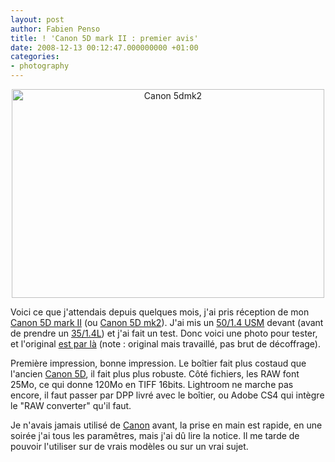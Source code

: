 ```yaml
---
layout: post
author: Fabien Penso
title: ! 'Canon 5D mark II : premier avis'
date: 2008-12-13 00:12:47.000000000 +01:00
categories:
- photography
---
```

<p style="text-align: center;"><a title="Canon 5dmk2 by penso, on Flickr" href="http://www.flickr.com/photos/penso/3100324614/"><img class="aligncenter" src="http://farm4.static.flickr.com/3267/3100324614_7442d14b66.jpg" alt="Canon 5dmk2" width="500" height="334" /></a></p>

Voici ce que j'attendais depuis quelques mois, j'ai pris réception de mon <a href="http://www.canon.fr/For_Home/Product_Finder/Cameras/Digital_SLR/EOS_5D_Mark_II/index.asp">Canon 5D mark II</a> (ou <a href="http://www.canon.fr/For_Home/Product_Finder/Cameras/Digital_SLR/EOS_5D_Mark_II/index.asp">Canon 5D mk2</a>). J'ai mis un <a href="http://www.canon.fr/For_Home/Product_Finder/Cameras/EF_Lenses/Fixed_Focal_Length/EF_50mm_f14_USM/index.asp">50/1.4 USM</a> devant (avant de prendre un <a href="http://www.canon.fr/For_Home/Product_Finder/Cameras/EF_Lenses/Fixed_Focal_Length/EF_35mm_f14L_USM/index.asp">35/1.4L</a>) et j'ai fait un test. Donc voici une photo pour tester, et l'original <a href="http://farm4.static.flickr.com/3267/3100324614_93952c1f17_o.jpg">est par là</a> (note : original mais travaillé, pas brut de décoffrage).

Première impression, bonne impression. Le boîtier fait plus costaud que l'ancien <a href="http://www.canon.fr/For_Home/Product_Finder/Cameras/Digital_SLR/EOS_5D/index.asp">Canon 5D</a>, il fait plus plus robuste. Côté fichiers, les RAW font 25Mo, ce qui donne 120Mo en TIFF 16bits. Lightroom ne marche pas encore, il faut passer par DPP livré avec le boîtier, ou Adobe CS4 qui intègre le "RAW converter" qu'il faut.

Je n'avais jamais utilisé de <a href="http://www.canon.fr/">Canon</a> avant, la prise en main est rapide, en une soirée j'ai tous les paramêtres, mais j'ai dû lire la notice. Il me tarde de pouvoir l'utiliser sur de vrais modèles ou sur un vrai sujet.
